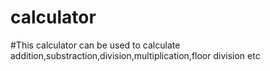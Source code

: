 # calculator
#This calculator can be used to calculate addition,substraction,division,multiplication,floor division etc
